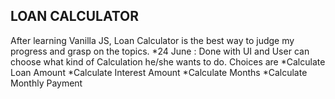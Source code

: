## LOAN CALCULATOR

After learning Vanilla JS, Loan Calculator is the best way to judge my progress and grasp on the topics.
*24 June : Done with UI and User can choose what kind of Calculation he/she wants to do. Choices are
*Calculate Loan Amount
*Calculate Interest Amount
*Calculate Months
\*Calculate Monthly Payment
